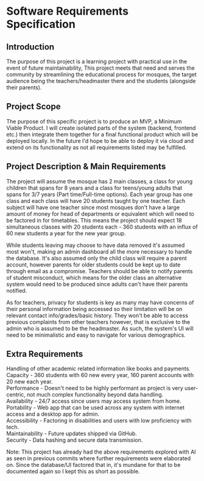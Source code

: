 # Software Requirements Specification

## Introduction
The purpose of this project is a learning project with practical use in the event of future maintainability, 
This project meets that need and serves the community by streamlining the educational process for mosques, 
the target audience being the teachers/headmaster there and the students (alongside their parents). 

## Project Scope 
The purpose of this specific project is to produce an MVP, a Minimum Viable Product. I will create isolated parts 
of the system (backend, frontend etc.) then integrate them together for a final functional product which will be 
deployed locally. In the future I'd hope to be able to deploy it via cloud and extend on its functionality as not 
all requirements listed may be fulfilled. 

## Project Description & Main Requirements
The project will assume the mosque has 2 main classes, a class for young children that spans for 8 years and 
a class for teens/young adults that spans for 3/7 years (Part time/Full-time options). Each year group has one class 
and each class will have 20 students taught by one teacher. Each subject will have one teacher since most mosques
don't have a large amount of money for head of departments or equivalent which will need to be factored in for 
timetables. This means the project should expect 18 simultaneous classes with 20 students each - 360 students with an 
influx of 60 new students a year for the new year group.   

While students leaving may choose to have data removed it's
assumed most won't, making an admin dashboard all the more necessary to handle the database. It's also assumed 
only the child class will require a parent account, however parents for older students could be kept up to date 
through email as a compromise. Teachers should be able to notify parents of student misconduct, which means for the
older class an alternative system would need to be produced since adults can't have their parents notified.   

As for teachers, privacy for students is key as many may have concerns of their personal information being accessed
so their limitation will be on relevant contact info/grades/basic history. They won't be able to access previous 
complaints from other teachers however, that is exclusive to the admin who is assumed to be the headmaster. As such, 
the system's UI will need to be minimalistic and easy to navigate for various demographics. 

## Extra Requirements
Handling of other academic related information like books and payments.   
Capacity - 360 students with 60 new every year, 160 parent accounts with 20 new each year.   
Performance - Doesn't need to be highly performant as project is very user-centric, not much complex functionality beyond data handling.  
Availability - 24/7 access since users may access system from home.     
Portability - Web app that can be used across any system with internet access and a desktop app for admin.     
Accessibility - Factoring in disabilities and users with low proficiency with tech.   
Maintainability - Future updates shipped via GitHub.    
Security - Data hashing and secure data transmission. 

Note: This project has already had the above requirements explored with AI as seen in previous commits where further 
requirements were elaborated on. Since the database/UI factored that in, it's mundane for that to be documented again 
so I kept this as short as possible. 

